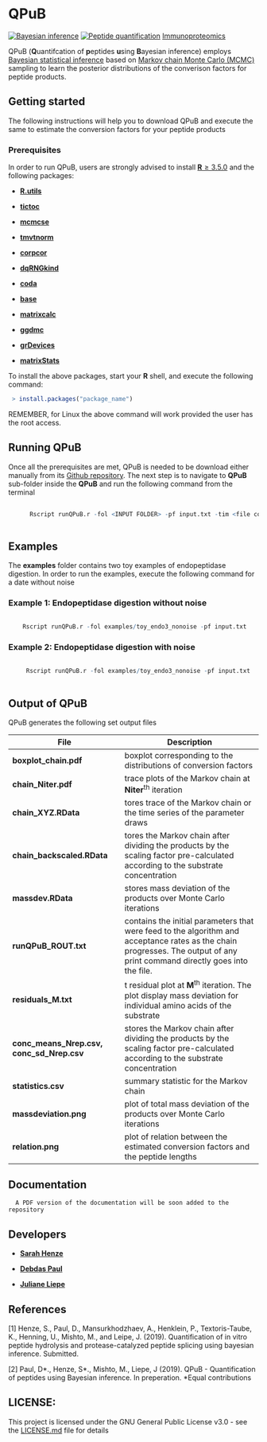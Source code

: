 # QPuB

[![Bayesian inference][bayestat-image]][bayestat-url]
[![Peptide quantification][peptide-image]][peptide-url]
[Immunoproteomics](immunoprot-url)

QPuB (**Q**uantifcation of **p**eptides **u**sing **B**ayesian inference) employs [Bayesian statistical inference](https://en.wikipedia.org/wiki/Bayesian_inference) based on [Markov chain Monte Carlo (MCMC)](https://en.wikipedia.org/wiki/Markov_chain_Monte_Carlo) sampling to learn the posterior distributions of the converison factors for peptide products. 

## Getting started

The following instructions will help you to download QPuB and execute the same to estimate the conversion factors for your peptide products

### Prerequisites

In order to run QPuB, users are strongly advised to install [**R** ≥ 3.5.0](https://www.r-project.org/) and the following packages:

* [**R.utils**](https://cran.r-project.org/web/packages/R.utils/index.html)
   
* [**tictoc**](https://cran.r-project.org/web/packages/tictoc/index.html) 
   
* [**mcmcse**](https://cran.r-project.org/web/packages/mcmcse/index.html) 
   
* [**tmvtnorm**](https://cran.r-project.org/web/packages/tmvtnorm/index.html)  

* [**corpcor**](https://cran.r-project.org/web/packages/corpcor/index.html) 
   
* [**dqRNGkind**](https://www.rdocumentation.org/packages/dqrng/versions/0.2.1/topics/dqRNGkind) 
   
* [**coda**](https://cran.r-project.org/web/packages/coda/index.html) 

* [**base**](https://www.rdocumentation.org/packages/base/versions/3.6.1) 

* [**matrixcalc**](https://www.rdocumentation.org/packages/matrixcalc) 

* [**ggdmc**](https://www.rdocumentation.org/packages/ggdmc)
 
* [**grDevices**](https://www.rdocumentation.org/packages/grDevices) 

* [**matrixStats**](https://www.rdocumentation.org/packages/matrixStats) 

To install the above packages, start your **R** shell, and execute the following command:

```R
 > install.packages("package_name")
 ```
REMEMBER, for Linux the above command will work provided the user has the root access.

## Running QPuB
   
   Once all the prerequisites are met, QPuB is needed to be download either manually from its [Github repository](https://github.com/QuantSysBio/QPuB). The next step is to navigate to **QPuB** sub-folder inside the **QPuB** and run the following command from the terminal 
    
 ```R     
       
       Rscript runQPuB.r -fol <INPUT FOLDER> -pf input.txt -tim <file contains timepoints> -titr <file contains titration>
   
 ```
## Examples

   The **examples** folder contains two toy examples of endopeptidase digestion. 
   In order to run the examples, execute the following command for a date without noise 
   
   ### Example 1: Endopeptidase digestion without noise
   ```R     
       
       Rscript runQPuB.r -fol examples/toy_endo3_nonoise -pf input.txt 
   
 ``` 
   ### Example 2: Endopeptidase digestion with noise  
  ```R     
       
       Rscript runQPuB.r -fol examples/toy_endo3_nonoise -pf input.txt 
   
 ``` 
 ## Output of QPuB
 
  QPuB generates the following set output files
   
 | File | Description |
| ------ | ------ |
| **boxplot\_chain.pdf** | boxplot corresponding to the distributions of conversion factors |
| **chain\_Niter.pdf**  | trace plots of the Markov chain at **Niter**<sup>th</sup> iteration     |  
| **chain\_XYZ.RData** | tores trace of the Markov chain or the time series of the parameter draws   |
| **chain\_backscaled.RData** | tores the Markov chain after dividing the products by the scaling factor pre-calculated according to the substrate concentration    |
| **massdev.RData**  | stores mass deviation of the products over Monte Carlo iterations    |  
| **runQPuB\_ROUT.txt**  | contains the initial parameters that were feed to the algorithm and acceptance rates as the chain progresses. The output of any print command directly goes into the file.    |  
| **residuals\_M.txt** | t residual plot at **M**<sup>th</sup> iteration. The plot display mass deviation for individual amino acids of the substrate     |
| **conc\_means\_Nrep.csv, conc\_sd\_Nrep.csv** | stores the Markov chain after dividing the products by the scaling factor pre-calculated according to the substrate concentration   |
| **statistics.csv**  | summary statistic for the Markov chain     |
| **massdeviation.png**  | plot of total mass deviation of the products over Monte Carlo iterations  |
| **relation.png**  | plot of relation between the estimated conversion factors and the peptide lengths    |  
 
   
 ## Documentation
 
      A PDF version of the documentation will be soon added to the repository
 
 ## Developers
               
  * [**Sarah Henze**](https://www.mpibpc.mpg.de/person/59990/84522)
  
  * [**Debdas Paul**](https://www.mpibpc.mpg.de/person/97709/2169)  
  
  * [**Juliane Liepe**](https://www.mpibpc.mpg.de/person/52238/15851745)
 
 ## References 
    
   [1] Henze, S., Paul, D., Mansurkhodzhaev, A., Henklein, P., Textoris-Taube, K., Henning, U., Mishto,
M., and Leipe, J. (2019). Quantification of in vitro peptide hydrolysis and protease-catalyzed
peptide splicing using bayesian inference. Submitted.

   [2] Paul, D*., Henze, S*., Mishto, M., Liepe, J (2019). QPuB - Quantification of peptides using Bayesian inference. In preperation.  *Equal contributions
  
  ## LICENSE:
  
  This project is licensed under the GNU General Public License v3.0 - see the [LICENSE.md](LICENSE.md) file for details
  
<!-- Markdown link & img dfn's -->
[bayestat-image]: https://en.wikipedia.org/wiki/Markov_chain_Monte_Carlo#/media/File:Bayes_icon.svg
[peptide-image]: https://en.wikipedia.org/wiki/Peptide#/media/File:Tetrapeptide_structural_formulae_v.1.png
[bayestat-url]: https://en.wikipedia.org/wiki/Bayesian_inference
[peptide-url]: https://en.wikipedia.org/wiki/Peptide
[immunoprot-url]: https://en.wikipedia.org/wiki/Immunoproteomics
